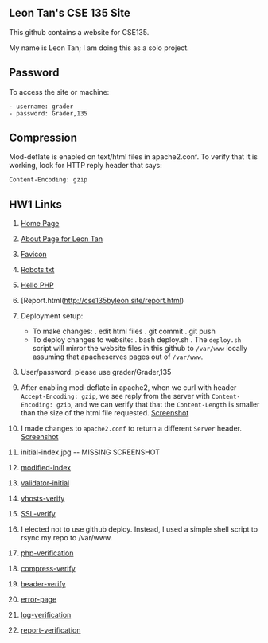 Leon Tan's CSE 135 Site
---

This github contains a website for CSE135.

My name is Leon Tan; I am doing this as a solo project.

Password
--

To access the site or machine:

	- username: grader
	- password: Grader,135

Compression
--

Mod-deflate is enabled on text/html files in apache2.conf. To verify that
it is working, look for HTTP reply header that says: 

    Content-Encoding: gzip


HW1 Links
--

1. [Home Page](http://cse135byleon.site/)

2. [About Page for Leon Tan](http://cse135byleon/members/leontan.html)

3. [Favicon](http://cse135byleon.site/favicon.ico)

4. [Robots.txt](http://cse135byleon.site/rebots.txt)

5. [Hello PHP](http://cse135byleon.site/hello.php)

6. [Report.html(http://cse135byleon.site/report.html)

7. Deployment setup:
   - To make changes:
       . edit html files
       . git commit
       . git push
   - To deploy changes to website:
       . bash deploy.sh
       . The `deploy.sh` script will mirror the website files in this
         github to `/var/www` locally assuming that apacheserves pages
	 out of `/var/www`.

8. User/password: please use grader/Grader,135

9. After enabling mod-deflate in apache2, when we curl with header `Accept-Encoding: gzip`,
   we see reply from the server with `Content-Encoding: gzip`, and we can verify that
   that the `Content-Length` is smaller than the size of the html file requested.
   [Screenshot](http://cse135byleon.site/screenshot.hw1/compression-verify.png)

10. I made changes to `apache2.conf` to return a different `Server` header.
   [Screenshot](http://cse135byleon.site/screenshot.hw1/header-verify.png)


11. initial-index.jpg -- MISSING SCREENSHOT

12. [modified-index](http://cse135byleon.site/screenshot.hw1/modified-index.png)

13. [validator-initial](http://cse135byleon.site/screenshot.hw1/validator-initial.png)

14. [vhosts-verify](http://cse135byleon.site/screenshot.hw1/vhosts-verify.png)

15. [SSL-verify](http://cse135byleon.site/screenshot.hw1/SSL-verify.png)

16. I elected not to use github deploy. Instead, I used a simple shell script to rsync
    my repo to /var/www.

17. [php-verification](http://cse135byleon.site/screenshot.hw1/php-verification.jpg)

18. [compress-verify](http://cse135byleon.site/screenshot.hw1/compress-verify.png)

19. [header-verify](http://cse135byleon.site/screenshot.hw1/header-verify.png)

20. [error-page](http://cse135byleon.site/screenshot.hw1/error-page.png)

21. [log-verification](http://cse135byleon.site/screenshot.hw1/log-verification.png)

21. [report-verification](http://cse135byleon.site/screenshot.hw1/report-verification.png)
